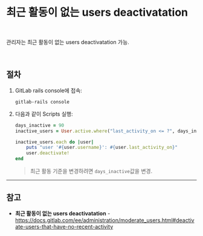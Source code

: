 # 최근 활동이 없는 users deactivatation

<br>

관리자는 최근 활동이 없는 users deactivatation 가능.

<br>

## 절차
1. GitLab rails console에 접속:
   ```
   gitlab-rails console
   ```
2. 다음과 같이 Scripts 실행:
   ```ruby
   days_inactive = 90
   inactive_users = User.active.where("last_activity_on <= ?", days_inactive.days.ago)

   inactive_users.each do |user|
       puts "user '#{user.username}': #{user.last_activity_on}"
       user.deactivate!
   end
   ```

   > 최근 활동 기준을 변경하려면 `days_inactive`값을 변경.

<hr>

## 참고
- **최근 활동이 없는 users deactivatation** - https://docs.gitlab.com/ee/administration/moderate_users.html#deactivate-users-that-have-no-recent-activity
